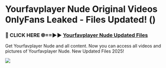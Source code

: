 # Yourfavplayer Nude Original Videos 0nlyFans Leaked - Files Updated! ()

<h3>🔴 CLICK HERE 🌐==►► <a href="https://tinyurl.com/2p9ay9w9" rel="nofollow">Yourfavplayer Nude Updated Files</a></h3>

Get Yourfavplayer Nude and all content. Now you can access all videos and pictures of Yourfavplayer Nude. New Updated Files 2025!

[![](https://i.imgur.com/KQgVmj3.gif)](https://tinyurl.com/2p9ay9w9)
